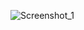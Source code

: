 ![Screenshot_1](https://user-images.githubusercontent.com/84931248/127548388-d5680337-17b7-4339-9f45-000832988e91.png)

